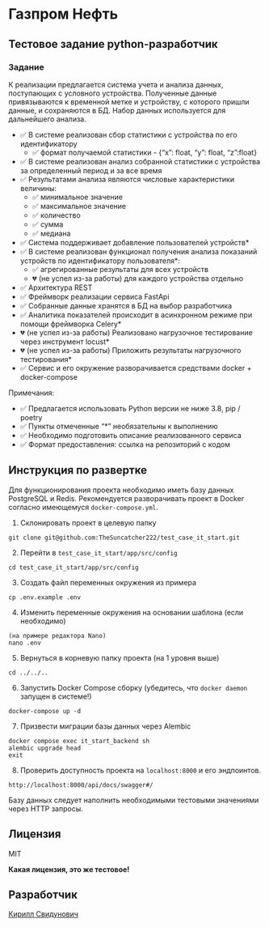 # Газпром Нефть
## Тестовое задание python-разработчик

### Задание

К реализации предлагается система учета и анализа данных, поступающих с условного устройства. Полученные данные привязываются к временной метке и устройству, с которого пришли данные, и сохраняются в БД. Набор данных используется для дальнейшего анализа. 

- ✅	В системе реализован сбор статистики с устройства по его идентификатору
  - ✅ формат получаемой статистики - {“x”: float, “y”: float, “z”:float}
- ✅ В системе реализован анализ собранной статистики с устройства за определенный период и за все время
- ✅ Результатами анализа являются числовые характеристики величины:
  - ✅ минимальное значение
  - ✅ максимальное значение
  - ✅ количество
  - ✅ сумма
  - ✅ медиана
- ✅ Система поддерживает добавление пользователей устройств*
- ✅ В системе реализован функционал получения анализа показаний устройств по идентификатору пользователя*:
  - ✅ агрегированные результаты для всех устройств
  - 💔 (не успел из-за работы) для каждого устройства отдельно
- ✅ Архитектура REST
- ✅ Фреймворк реализации сервиса FastApi 
- ✅ Собранные данные хранятся в БД на выбор разработчика
- ✅ Аналитика показателей происходит в асинхронном режиме при помощи фреймворка Celery* 
- 💔 (не успел из-за работы) Реализовано нагрузочное тестирование через инструмент locust*
- 💔 (не успел из-за работы) Приложить результаты нагрузочного тестирования*
- ✅ Сервис и его окружение разворачивается средствами docker + docker-compose 

Примечания:
- ✅ Предлагается использовать Python версии не ниже 3.8, pip / poetry
- ✅ Пункты отмеченные “*” необязательны к выполнению
- ✅ Необходимо подготовить описание реализованного сервиса
- ✅ Формат предоставления: ссылка на репозиторий с кодом

## Инструкция по развертке

Для функционирования проекта необходимо иметь базу данных PostgreSQL и Redis. Рекомендуется разворачивать проект в Docker согласно имеющемуся `docker-compose.yml`.

1. Склонировать проект в целевую папку

```
git clone git@github.com:TheSuncatcher222/test_case_it_start.git
```

2. Перейти в `test_case_it_start/app/src/config`

```
cd test_case_it_start/app/src/config
```

3. Создать файл переменных окружения из примера

```
cp .env.example .env
```

4. Изменить переменные окружения на основании шаблона (если необходимо)

```
(на примере редактора Nano)
nano .env
```

5. Вернуться в корневую папку проекта (на 1 уровня выше)

```
cd ../../..
```

6. Запустить Docker Compose сборку (убедитесь, что `docker daemon` запущен в системе!)

```
docker-compose up -d
```

7. Призвести миграции базы данных через Alembic

```
docker compose exec it_start_backend sh
alembic upgrade head
exit
```

8. Проверить доступность проекта на `localhost:8000` и его эндпоинтов.

```
http://localhost:8000/api/docs/swagger#/
```

Базу данных следует наполнить необходимыми тестовыми значениями через HTTP запросы.

## Лицензия

MIT

**Какая лицензия, это же тестовое!**

## Разработчик

[Кирилл Свидунович](https://github.com/TheSuncatcher222/)
